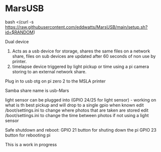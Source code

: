 # MarsUSB
bash <(curl -s https://raw.githubusercontent.com/eddwatts/MarsUSB/main/setup.sh?id=$RANDOM)

Dual device
1) Acts as a usb device for storage, shares the same files on a network share, files on sub devices are updated after 60 seconds of non use by printer.
2) timelapse device triggered by light pickup or time using a pi camera storing to an external network share.

Plug in to usb otg on pi zero 2 to the MSLA printer

Samba share name is usb-Mars

light sensor can be plugged into (GPIO 24/25 for light sensor) - working on what is th best pickup and will drop to a single gpio when known
edit /boot/settings.ini to change where photos that are taken are stored 
edit /boot/settings.ini to change the time between photos if not using a light sensor

Safe shutdown and reboot:
GPIO 21 button for shuting down the pi
GPIO 23 button for rebooting pi


This is a work in progress
